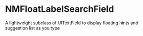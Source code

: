 # NMFloatLabelSearchField
A lightweight subclass of UITextField to display floating hints and suggestion list as you type
